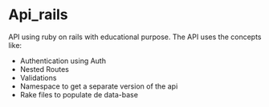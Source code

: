 # Api_rails
API using ruby on rails with educational purpose.
The API uses the concepts like:
 * Authentication using Auth
 * Nested Routes
 * Validations 
 * Namespace to get a separate version of the api
 * Rake files to populate de data-base
